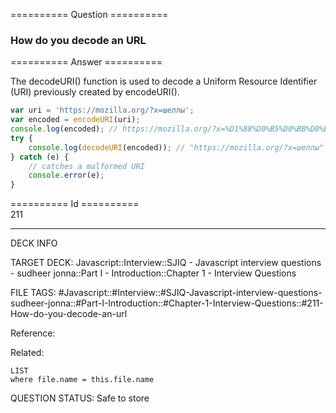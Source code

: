 ========== Question ==========  

### How do you decode an URL  

========== Answer ==========  

The decodeURI() function is used to decode a Uniform Resource Identifier (URI) previously created by encodeURI().

```javascript
var uri = 'https://mozilla.org/?x=шеллы';
var encoded = encodeURI(uri);
console.log(encoded); // https://mozilla.org/?x=%D1%88%D0%B5%D0%BB%D0%BB%D1%8B
try {
    console.log(decodeURI(encoded)); // "https://mozilla.org/?x=шеллы"
} catch (e) {
    // catches a malformed URI
    console.error(e);
}
```

========== Id ==========  
211

---

DECK INFO

TARGET DECK: Javascript::Interview::SJIQ - Javascript interview questions - sudheer jonna::Part I - Introduction::Chapter 1 - Interview Questions

FILE TAGS: #Javascript::#Interview::#SJIQ-Javascript-interview-questions-sudheer-jonna::#Part-I-Introduction::#Chapter-1-Interview-Questions::#211-How-do-you-decode-an-url

Reference:

Related:

```dataview
LIST
where file.name = this.file.name
```

QUESTION STATUS: Safe to store
